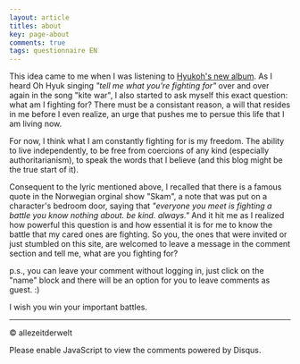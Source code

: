 ```yaml
---
layout: article
titles: about
key: page-about
comments: true
tags: questionnaire EN
---
```


This idea came to me when I was listening to [Hyukoh's new album](https://open.spotify.com/album/1tEu6qNPURb0YfjaRDK23w). As I heard Oh Hyuk singing *"tell me what you're fighting for"* over and over again in the song "kite war", I also started to ask myself this exact question: what am I fighting for? There must be a consistant reason, a will that resides in me before I even realize, an urge that pushes me to persue this life that I am living now.

For now, I think what I am constantly fighting for is my freedom. The ability to live independently, to be free from coercions of any kind (especially authoritarianism), to speak the words that I believe (and this blog might be the true start of it).

Consequent to the lyric mentioned above, I recalled that there is a famous quote in the Norwegian orginal show "Skam", a note that was put on a character's bedroom door, saying that *"everyone you meet is fighting a battle you know nothing about. be kind. always."* And it hit me as I realized how powerful this question is and how essential it is for me to know the battle that my cared ones are fighting. So you, the ones that were invited or just stumbled on this site, are welcomed to leave a message in the comment section and tell me, what are you fighting for?

p.s., you can leave your comment without logging in, just click on the "name" block and there will be an option for you to leave comments as guest. :)

I wish you win your important battles. 

---
© allezeitderwelt

<script> /** * RECOMMENDED CONFIGURATION VARIABLES: EDIT AND UNCOMMENT THE SECTION BELOW TO INSERT DYNAMIC VALUES FROM YOUR PLATFORM OR CMS. * LEARN WHY DEFINING THESE VARIABLES IS IMPORTANT: https://disqus.com/admin/universalcode/#configuration-variables */ /* var disqus_config = function () { this.page.url = PAGE_URL; // Replace PAGE_URL with your page's canonical URL variable this.page.identifier = PAGE_IDENTIFIER; // Replace PAGE_IDENTIFIER with your page's unique identifier variable }; */ (function() { // DON'T EDIT BELOW THIS LINE var d = document, s = d.createElement('script'); s.src = 'https://https-allezeitderwelt-github-io.disqus.com/embed.js'; s.setAttribute('data-timestamp', +new Date()); (d.head || d.body).appendChild(s); })(); </script> Please enable JavaScript to view the comments powered by Disqus.
